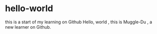 # hello-world
this is a start of my learning on Github
Hello, world , this is Muggle-Du , a new learner on Github.
